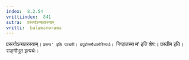 ```yaml
---
index:  8.2.54
vrittiindex:  841
sutra:  प्रस्त्योऽन्यतरस्याम्
vritti:  balamanorama 
---
```


प्रस्त्योऽन्यतरस्याम्। `प्रस्त्य' इति पञ्चमी। प्रपूर्वात्स्यैधातोरित्यर्थः। `निष्ठातस्य म' इति शेषः। प्रस्तीम इति। सङ्गीभूत इत्यर्थः। 

